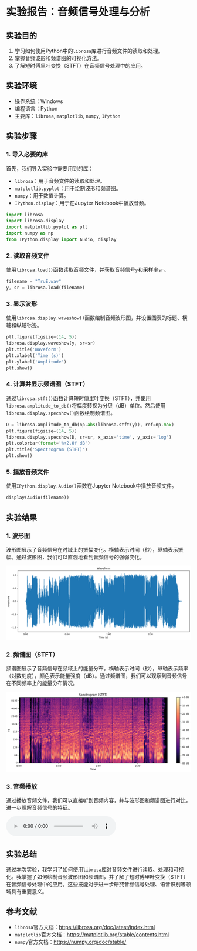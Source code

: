 # 实验报告：音频信号处理与分析

## 实验目的
1. 学习如何使用Python中的`librosa`库进行音频文件的读取和处理。
2. 掌握音频波形和频谱图的可视化方法。
3. 了解短时傅里叶变换（STFT）在音频信号处理中的应用。

## 实验环境
- 操作系统：Windows
- 编程语言：Python
- 主要库：`librosa`, `matplotlib`, `numpy`, `IPython`

## 实验步骤

### 1. 导入必要的库
首先，我们导入实验中需要用到的库：
- `librosa`：用于音频文件的读取和处理。
- `matplotlib.pyplot`：用于绘制波形和频谱图。
- `numpy`：用于数值计算。
- `IPython.display`：用于在Jupyter Notebook中播放音频。

```python
import librosa
import librosa.display
import matplotlib.pyplot as plt
import numpy as np
from IPython.display import Audio, display
```

### 2. 读取音频文件
使用`librosa.load()`函数读取音频文件，并获取音频信号`y`和采样率`sr`。

```python
filename = "TruE.wav"
y, sr = librosa.load(filename)
```

### 3. 显示波形
使用`librosa.display.waveshow()`函数绘制音频波形图，并设置图表的标题、横轴和纵轴标签。

```python
plt.figure(figsize=(14, 5))
librosa.display.waveshow(y, sr=sr)
plt.title('Waveform')
plt.xlabel('Time (s)')
plt.ylabel('Amplitude')
plt.show()
```

### 4. 计算并显示频谱图（STFT）
通过`librosa.stft()`函数计算短时傅里叶变换（STFT），并使用`librosa.amplitude_to_db()`将幅度转换为分贝（dB）单位。然后使用`librosa.display.specshow()`函数绘制频谱图。

```python
D = librosa.amplitude_to_db(np.abs(librosa.stft(y)), ref=np.max)
plt.figure(figsize=(14, 5))
librosa.display.specshow(D, sr=sr, x_axis='time', y_axis='log')
plt.colorbar(format='%+2.0f dB')
plt.title('Spectrogram (STFT)')
plt.show()
```

### 5. 播放音频文件
使用`IPython.display.Audio()`函数在Jupyter Notebook中播放音频文件。

```python
display(Audio(filename))
```

## 实验结果

### 1. 波形图
波形图展示了音频信号在时域上的振幅变化。横轴表示时间（秒），纵轴表示振幅。通过波形图，我们可以直观地看到音频信号的强弱变化。

![波形图](波形图.png)

### 2. 频谱图（STFT）
频谱图展示了音频信号在频域上的能量分布。横轴表示时间（秒），纵轴表示频率（对数刻度），颜色表示能量强度（dB）。通过频谱图，我们可以观察到音频信号在不同频率上的能量分布情况。

![频谱图](频谱图.png)

### 3. 音频播放
通过播放音频文件，我们可以直接听到音频内容，并与波形图和频谱图进行对比，进一步理解音频信号的特征。

<audio controls>
  <source src="TruE.wav" type="audio/wav">
  Your browser does not support the audio element.
</audio>

## 实验总结
通过本次实验，我学习了如何使用`librosa`库对音频文件进行读取、处理和可视化。我掌握了如何绘制音频波形图和频谱图，并了解了短时傅里叶变换（STFT）在音频信号处理中的应用。这些技能对于进一步研究音频信号处理、语音识别等领域具有重要意义。

## 参考文献
- `librosa`官方文档：https://librosa.org/doc/latest/index.html
- `matplotlib`官方文档：https://matplotlib.org/stable/contents.html
- `numpy`官方文档：https://numpy.org/doc/stable/



